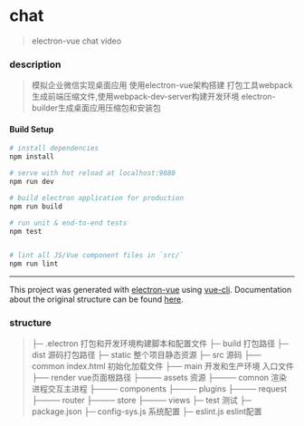 # chat

> electron-vue chat video

### description
> 模拟企业微信实现桌面应用
> 使用electron-vue架构搭建
> 打包工具webpack生成前端压缩文件,使用webpack-dev-server构建开发环境
> electron-builder生成桌面应用压缩包和安装包

#### Build Setup

``` bash
# install dependencies
npm install

# serve with hot reload at localhost:9080
npm run dev

# build electron application for production
npm run build

# run unit & end-to-end tests
npm test


# lint all JS/Vue component files in `src/`
npm run lint

```

---

This project was generated with [electron-vue](https://github.com/SimulatedGREG/electron-vue) using [vue-cli](https://github.com/vuejs/vue-cli). Documentation about the original structure can be found [here](https://simulatedgreg.gitbooks.io/electron-vue/content/index.html).

### structure
> ├─ .electron 打包和开发环境构建脚本和配置文件
> ├─ build 打包路径
> ├─ dist 源码打包路径
> ├─ static 整个项目静态资源
> ├─ src 源码
> ├──  common index.html 初始化加载文件
> ├──  main 开发和生产环境 入口文件
> ├──  render vue页面根路径
> ├────  assets 资源
> ├────  comnon 渲染进程交互主进程 
> ├────  components
> ├────  plugins
> ├────  request
> ├────  router
> ├────  store
> ├────  views
> ├─ test 测试
> ├─ package.json
> ├─ config-sys.js 系统配置
> ├─ eslint.js eslint配置